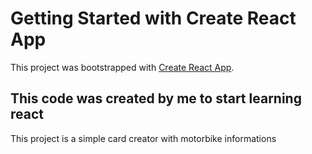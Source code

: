 # Getting Started with Create React App

This project was bootstrapped with [Create React App](https://github.com/facebook/create-react-app).

## This code was created by me to start learning react

This project is a simple card creator with motorbike informations
